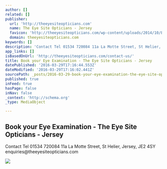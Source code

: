 ```yaml
---
author: []
related: []
publisher:
  url: 'http://theeyesiteopticians.com'
  name: The Eye Site Opticians - Jersey
  favicon: 'http://theeyesiteopticians.com/wp-content/uploads/2014/10/Eye-Site-Logo-1-pin.png'
  domain: theeyesiteopticians.com
keywords: []
description: 'Contact Tel 01534 720084 11a La Motte Street, St Helier, Jersey, JE2 4SY enquiries@theeyesiteopticians.com'
app_links: []
isBasedOnUrl: 'http://theeyesiteopticians.com/contact-us/'
title: Book your Eye Examination - The Eye Site Opticians - Jersey
datePublished: '2016-03-29T17:16:44.553Z'
dateModified: '2016-03-29T17:16:02.441Z'
sourcePath: _posts/2016-03-29-book-your-eye-examination-the-eye-site-opticians-jersey.md
published: true
inFeed: true
hasPage: false
inNav: false
_context: 'http://schema.org'
_type: MediaObject

---
```

<article style=""><h1>Book your Eye Examination - The Eye Site Opticians - Jersey</h1><p>Contact Tel 01534 720084 11a La Motte Street, St Helier, Jersey, JE2 4SY enquiries@theeyesiteopticians.com</p><img src="http://theeyesiteopticians.com/wp-content/uploads/2015/01/MG_9557-e1422873911834.jpg" /></article>